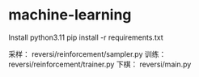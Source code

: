 # machine-learning

Install python3.11
pip install -r requirements.txt

采样： reversi/reinforcement/sampler.py
训练： reversi/reinforcement/trainer.py
下棋： reversi/main.py